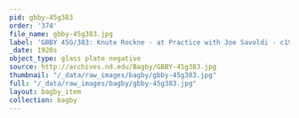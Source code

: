 ```yaml
---
pid: gbby-45g383
order: '374'
file_name: gbby-45g383.jpg
label: 'GBBY 45G/383: Knute Rockne - at Practice with Joe Savoldi - c1920s'
_date: 1920s
object_type: glass plate negative
source: http://archives.nd.edu/Bagby/GBBY-45g383.jpg
thumbnail: "/_data/raw_images/bagby/gbby-45g383.jpg"
full: "/_data/raw_images/bagby/gbby-45g383.jpg"
layout: bagby_item
collection: bagby
---
```


